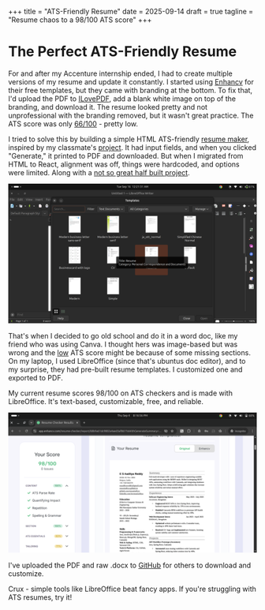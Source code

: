 +++
title = "ATS-Friendly Resume"
date = 2025-09-14
draft = true
tagline = "Resume chaos to a 98/100 ATS score"
+++

# The Perfect ATS-Friendly Resume

For and after my Accenture internship ended, I had to create multiple versions of my resume and update it constantly. I started using [Enhancv](https://enhancv.com/) for their free templates, but they came with branding at the bottom. To fix that, I'd upload the PDF to [ILovePDF](https://www.ilovepdf.com/edit-pdf), add a blank white image on top of the branding, and download it. The resume looked pretty and not unprofessional with the branding removed, but it wasn't great practice. The ATS score was only [66/100](https://app.enhancv.com/resume-checker/report/68c85d8dda9e82e2909d00a9?isWithGenerateSummary=false) - pretty low.

I tried to solve this by building a simple HTML ATS-friendly [resume maker](https://github.com/emaniaditya/ATS_Friendly_Resume_Maker), inspired by my classmate's [project](https://github.com/Anjalisahu4644/ATS_Friendly_Resume_Maker). It had input fields, and when you clicked "Generate," it printed to PDF and downloaded. But when I migrated from HTML to React, alignment was off, things were hardcoded, and options were limited. Along with a [not so great half built project](https://emaniaditya.github.io/ATS_Friendly_Resume_Maker).

![LibreOffice Resume](/static/img/libre-resume-template.png)

That's when I decided to go old school and do it in a word doc, like my friend who was using Canva. I thought hers was image-based but was wrong and the [low](https://app.enhancv.com/resume-checker/report/68c85f01b94defcb9a7cb888?isWithGenerateSummary=false) ATS score might be because of some missing sections. On my laptop, I used LibreOffice (since that's ubuntus doc editor), and to my surprise, they had pre-built resume templates. I customized one and exported to PDF.

My current resume scores 98/100 on ATS checkers and is made with LibreOffice. It's text-based, customizable, free, and reliable.

![98-ats](/static/img/ats-98.png)

I've uploaded the PDF and raw .docx to [GitHub](https://github.com/emaniaditya/resume) for others to download and customize.

Crux - simple tools like LibreOffice beat fancy apps. If you're struggling with ATS resumes, try it!
